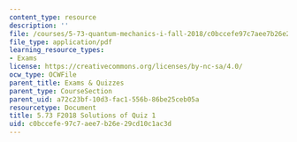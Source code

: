 ```yaml
---
content_type: resource
description: ''
file: /courses/5-73-quantum-mechanics-i-fall-2018/c0bccefe97c7aee7b26e29cd10c1ac3d_MIT5_73F18_quiz1_soln.pdf
file_type: application/pdf
learning_resource_types:
- Exams
license: https://creativecommons.org/licenses/by-nc-sa/4.0/
ocw_type: OCWFile
parent_title: Exams & Quizzes
parent_type: CourseSection
parent_uid: a72c23bf-10d3-fac1-556b-86be25ceb05a
resourcetype: Document
title: 5.73 F2018 Solutions of Quiz 1
uid: c0bccefe-97c7-aee7-b26e-29cd10c1ac3d
---
```

